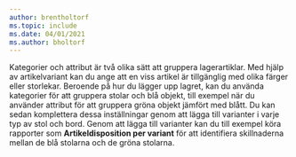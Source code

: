 ```yaml
---
author: brentholtorf
ms.topic: include
ms.date: 04/01/2021
ms.author: bholtorf
---
```

Kategorier och attribut är två olika sätt att gruppera lagerartiklar. Med hjälp av artikelvariant kan du ange att en viss artikel är tillgänglig med olika färger eller storlekar. Beroende på hur du lägger upp lagret, kan du använda kategorier för att gruppera stolar och blå objekt, till exempel när du använder attribut för att gruppera gröna objekt jämfört med blått. Du kan sedan komplettera dessa inställningar genom att lägga till varianter i varje typ av stol och bord. Genom att lägga till varianter kan du till exempel köra rapporter som **Artikeldisposition per variant** för att identifiera skillnaderna mellan de blå stolarna och de gröna stolarna.
